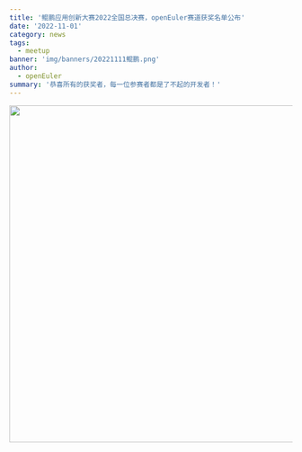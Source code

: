 ```yaml
---
title: '鲲鹏应用创新大赛2022全国总决赛，openEuler赛道获奖名单公布'
date: '2022-11-01'
category: news
tags:
  - meetup
banner: 'img/banners/20221111鲲鹏.png'
author:
  - openEuler
summary: '恭喜所有的获奖者，每一位参赛者都是了不起的开发者！'
---
```


<img src="/img/news/20221111鲲鹏应用创新大赛/1.png" width="600">